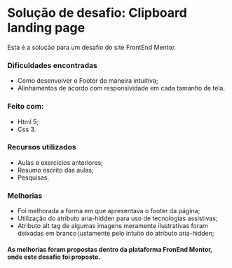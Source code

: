 # Solução de desafio: Clipboard landing page

Esta é a solução para um desafio do site FrontEnd Mentor.

### Dificuldades encontradas

- Como desenvolver o Footer de maneira intuitiva;
- Alinhamentos de acordo com responsividade em cada tamanho de tela.


### Feito com:
- Html 5;
- Css 3.


### Recursos utilizados

- Aulas e exercícios anteriores;
- Resumo escrito das aulas;
- Pesquisas.

### Melhorias 
- Foi melhorada a forma em que apresentava o footer da página;
- Utilização do atributo aria-hidden para uso de tecnologias assistivas;
- Atributo alt tag de algumas imagens meramente ilustrativas foram deixadas em branco justamente pelo intuito do atributo aria-hidden;

#### As melhorias foram propostas dentro da plataforma FronEnd Mentor, onde este desafio foi proposto.